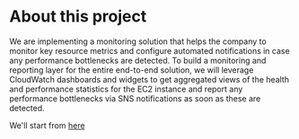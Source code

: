 # About this project

We are implementing a
monitoring solution that helps the company to monitor key resource metrics
and configure automated notifications in case any performance bottlenecks are
detected.
To build a monitoring and reporting layer for the entire end-to-end solution, we
will leverage CloudWatch dashboards and widgets to get aggregated views of
the health and performance statistics for the EC2 instance and
report any performance bottlenecks via SNS notifications as soon as these are
detected.

 We'll start from [here](https://github.com/warlock601/AWS/blob/f8333a71097cb3ef2d9ef202a85b537b46296af5/Cloudwatch%20Dashboard%2C%20Alarm%20using%20SNS/VPC/README.md)
